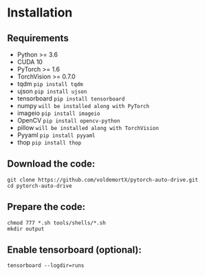 # Installation

## Requirements

- Python >= 3.6
- CUDA 10
- PyTorch >= 1.6 
- TorchVision >= 0.7.0
- tqdm  `pip install tqdm`
- ujson  `pip install ujson`
- tensorboard  `pip install tensorboard`
- numpy  `will be installed along with PyTorch`
- imageio  `pip install imageio`
- OpenCV  `pip install opencv-python`
- pillow  `will be installed along with TorchVision`
- Pyyaml  `pip install pyyaml`
- thop `pip install thop`

## Download the code:
   
```
git clone https://github.com/voldemortX/pytorch-auto-drive.git
cd pytorch-auto-drive
```

## Prepare the code:

```
chmod 777 *.sh tools/shells/*.sh
mkdir output
```

## Enable tensorboard (optional):

```
tensorboard --logdir=runs
```
